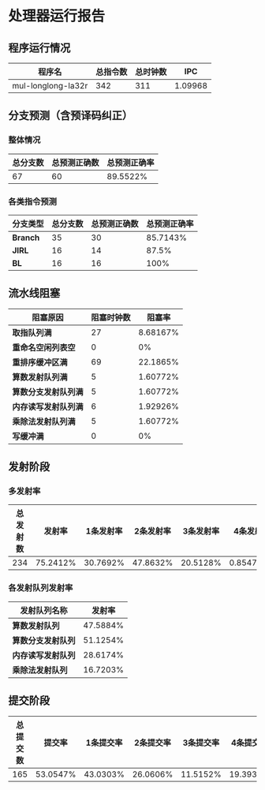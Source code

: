 # 处理器运行报告
## 程序运行情况
|程序名|总指令数|总时钟数|IPC|
|---|---|---|---|
|mul-longlong-la32r|342|311|1.09968|

## 分支预测（含预译码纠正）
### 整体情况
|总分支数|总预测正确数|总预测正确率|
|---|---|---|
|67|60|89.5522%|

### 各类指令预测
|分支类型|总分支数|总预测正确数|总预测正确率|
|---|---|---|---|
|**Branch**| 35 | 30 | 85.7143%|
|**JIRL**| 16 | 14 | 87.5%|
|**BL**| 16 | 16 | 100%|

## 流水线阻塞
|阻塞原因|阻塞时钟数|阻塞率|
|---|---|---|
|**取指队列满**| 27 | 8.68167%|
|**重命名空闲列表空**|0 | 0%|
|**重排序缓冲区满**|69 | 22.1865%|
|**算数发射队列满**|5 | 1.60772%|
|**算数分支发射队列满**|5 | 1.60772%|
|**内存读写发射队列满**|6 | 1.92926%|
|**乘除法发射队列满**|5 | 1.60772%|
|**写缓冲满**|0 | 0%|

## 发射阶段
### 多发射率
|总发射数|发射率|1条发射率|2条发射率|3条发射率|4条发射率|
|---|---|---|---|---|---|
|234|75.2412%|30.7692%|47.8632%|20.5128%|0.854701%|

### 各发射队列发射率
|发射队列名称|发射率|
|---|---|
|**算数发射队列**|47.5884%|
|**算数分支发射队列**|51.1254%|
|**内存读写发射队列**|28.6174%|
|**乘除法发射队列**|16.7203%|

## 提交阶段
|总提交数|提交率|1条提交率|2条提交率|3条提交率|4条提交率|
|---|---|---|---|---|---|
|165|53.0547%|43.0303%|26.0606%|11.5152%|19.3939%|
